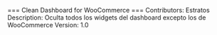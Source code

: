 === Clean Dashboard for WooCommerce ===
Contributors: Estratos
Description: Oculta todos los widgets del dashboard excepto los de WooCommerce
Version: 1.0
